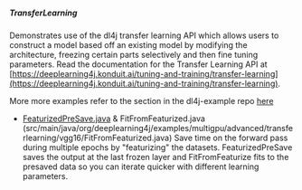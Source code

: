 ##### TransferLearning
Demonstrates use of the dl4j transfer learning API which allows users to construct a model based off an existing model by modifying the architecture, freezing certain parts selectively and then fine tuning parameters. Read the documentation for the Transfer Learning API at [https://deeplearning4j.konduit.ai/tuning-and-training/transfer-learning](https://deeplearning4j.konduit.ai/tuning-and-training/transfer-learning).

More more examples refer to the section in the dl4j-example repo [here](../../../../../../../../../../../dl4j-examples/src/main/java/org/deeplearning4j/examples/advanced/features/transferlearning/README.md)

* [FeaturizedPreSave.java](src/main/java/org/deeplearning4j/examples/multigpu/advanced/transferlearning/vgg16/FeaturizedPreSave.java) & FitFromFeaturized.java (src/main/java/org/deeplearning4j/examples/multigpu/advanced/transferlearning/vgg16/FitFromFeaturized.java)
Save time on the forward pass during multiple epochs by "featurizing" the datasets. FeaturizedPreSave saves the output at the last frozen layer and FitFromFeaturize fits to the presaved data so you can iterate quicker with different learning parameters.
